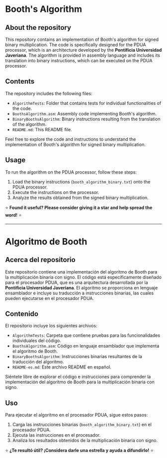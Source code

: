 # Booth's Algorithm

## About the repository

This repository contains an implementation of Booth's algorithm for signed binary multiplication.
The code is specifically designed for the PDUA processor, which is an architecture developed by the **Pontificia Universidad Javeriana**.
The algorithm is provided in assembly language and includes its translation into binary instructions, which can be executed on the PDUA processor.

## Contents

The repository includes the following files:

- `AlgorithmTests`: Folder that contains tests for individual functionalities of the code.
- `BoothsAlgorithm.asm`: Assembly code implementing Booth's algorithm.
- `BinaryBoothsAlgorithm`: Binary instructions resulting from the translation of the algorithm.
- `README.md`: This README file.

Feel free to explore the code and instructions to understand the implementation of Booth's algorithm for signed binary multiplication.

## Usage

To run the algorithm on the PDUA processor, follow these steps:

1. Load the binary instructions (`booth_algorithm_binary.txt`) onto the PDUA processor.
2. Execute the instructions on the processor.
3. Analyze the results obtained from the signed binary multiplication.

⭐️ **Found it useful? Please consider giving it a star and help spread the word!** ⭐️

---

# Algoritmo de Booth

## Acerca del repositorio

Este repositorio contiene una implementación del algoritmo de Booth para la multiplicación binaria con signo.
El código está específicamente diseñado para el procesador PDUA, que es una arquitectura desarrollada por la **Pontificia Universidad Javeriana**.
El algoritmo se proporciona en lenguaje ensamblador e incluye su traducción a instrucciones binarias, las cuales pueden ejecutarse en el procesador PDUA.

## Contenido

El repositorio incluye los siguientes archivos:

- `AlgorithmTests`: Carpeta que contiene pruebas para las funcionalidades individuales del código.
- `BoothsAlgorithm.asm`: Código en lenguaje ensamblador que implementa el algoritmo de Booth.
- `BinaryBoothsAlgorithm`: Instrucciones binarias resultantes de la traducción del algoritmo.
- `README-es.md`: Este archivo README en español.

Siéntete libre de explorar el código e instrucciones para comprender la implementación del algoritmo de Booth para la multiplicación binaria con signo.

## Uso

Para ejecutar el algoritmo en el procesador PDUA, sigue estos pasos:

1. Carga las instrucciones binarias (`booth_algorithm_binary.txt`) en el procesador PDUA.
2. Ejecuta las instrucciones en el procesador.
3. Analiza los resultados obtenidos de la multiplicación binaria con signo.

⭐️ **¿Te resultó útil? ¡Considera darle una estrella y ayuda a difundirlo!** ⭐️
